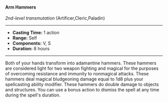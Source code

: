 #### Arm Hammers
*2nd-level transmutation* (Artificer,Cleric,Paladin)
___
- **Casting Time:** 1 action
- **Range:** Self
- **Components:** V, S
- **Duration:** 8 hours
---
Both of your hands transform into adamantine
hammers. These hammers are considered light for
two weapon fighting and magical for the purposes
of overcoming resistance and immunity to
nonmagical attacks. These hammers deal magical
bludgeoning damage equal to 1d8 plus your
spellcasting ability modifier. These hammers do
double damage to objects and structures. You can
use a bonus action to dismiss the spell at any time
during the spell's duration.

